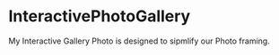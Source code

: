 # InteractivePhotoGallery
 My Interactive Gallery Photo is designed to sipmlify
  our Photo framing.
